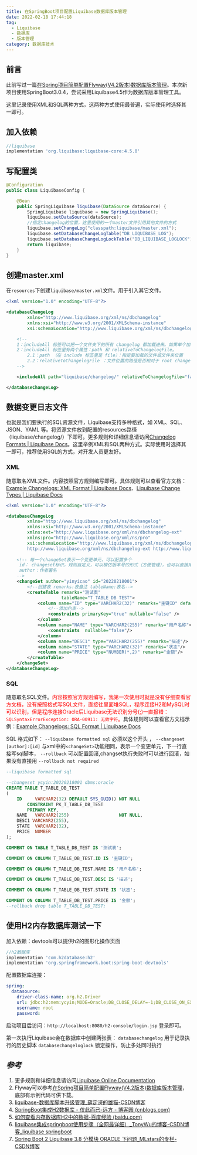 ```yaml
---
title: 在SpringBoot项目配置Liquibase数据库版本管理
date: 2022-02-18 17:44:18
tag:
  - Liquibase
  - 数据库
  - 版本管理
category: 数据库技术
---
```


## 前言

此前写过一篇[在Spring项目简单配置Flyway(V4.2版本)数据库版本管理](https://ycyin.eu.org/数据库技术/configuring-flyway-tool-in-spring-project.html)。本次新项目使用SpringBoot3.0.4，尝试采用Liquibase4.5作为数据库版本管理工具。

这里记录使用XML和SQL两种方式，这两种方式使用最普遍，实际使用时选择其一即可。

## 加入依赖

```groovy
//liquibase
implementation 'org.liquibase:liquibase-core:4.5.0'
```

## 写配置类

```java
@Configuration
public class LiquibaseConfig {

    @Bean
    public SpringLiquibase liquibase(DataSource dataSource) {
        SpringLiquibase liquibase = new SpringLiquibase();
        liquibase.setDataSource(dataSource);
        //指定changelog的位置，这里使用的一个master文件引用其他文件的方式
        liquibase.setChangeLog("classpath:liquibase/master.xml");
        liquibase.setDatabaseChangeLogTable("DB_LIQUIBASE_LOG");
        liquibase.setDatabaseChangeLogLockTable("DB_LIQUIBASE_LOGLOCK");
        return liquibase;
    }
}
```

## 创建master.xml

在`resources`下创建`liquibase/master.xml`文件。用于引入其它文件。

```xml
<?xml version="1.0" encoding="UTF-8"?>

<databaseChangeLog
        xmlns="http://www.liquibase.org/xml/ns/dbchangelog"
        xmlns:xsi="http://www.w3.org/2001/XMLSchema-instance"
        xsi:schemaLocation="http://www.liquibase.org/xml/ns/dbchangelog http://www.liquibase.org/xml/ns/dbchangelog/dbchangelog-4.5.xsd">

    <!--
    1：includeAll 标签可以把一个文件夹下的所有 changelog 都加载进来。如果单个加载可以用 include。
    2：includeAll 标签里有两个属性：path 和 relativeToChangelogFile。
        2.1：path （在 include 标签里是 file）：指定要加载的文件或文件夹位置
        2.2：relativeToChangelogFile ：文件位置的路径是否相对于 root changelog 是相对路径; 默认 false，即相对于 classpath 是相对路径。
    -->

    <includeAll path="liquibase/changelog/" relativeToChangelogFile="false"/>

</databaseChangeLog>
```

## 数据变更日志文件

也就是我们要执行的SQL资源文件，Liquibase支持多种格式，如 XML、SQL、JSON、YAML 等。将资源文件放到配置的resources路径（liquibase/changelog/）下即可。更多规则和详细信息请访问[Changelog Formats | Liquibase Docs](https://docs.liquibase.com/concepts/changelogs/changelog-formats.html)。这里举例XML和SQL两种方式。实际使用时选择其一即可，推荐使用SQL的方式，对开发人员更友好。

### XML

随意取名XML文件。内容按照官方规则编写即可。具体规则可以查看官方文档：[Example Changelogs: XML Format | Liquibase Docs](https://docs.liquibase.com/concepts/changelogs/xml-format.html)、[Liquibase Change Types | Liquibase Docs](https://docs.liquibase.com/change-types/home.html)

```xml
<?xml version="1.0" encoding="UTF-8"?>

<databaseChangeLog
        xmlns="http://www.liquibase.org/xml/ns/dbchangelog"
        xmlns:xsi="http://www.w3.org/2001/XMLSchema-instance"
        xmlns:ext="http://www.liquibase.org/xml/ns/dbchangelog-ext"
        xmlns:pro="http://www.liquibase.org/xml/ns/pro"
        xsi:schemaLocation="http://www.liquibase.org/xml/ns/dbchangelog http://www.liquibase.org/xml/ns/dbchangelog/dbchangelog-4.5.xsd
        http://www.liquibase.org/xml/ns/dbchangelog-ext http://www.liquibase.org/xml/ns/dbchangelog/dbchangelog-ext.xsd http://www.liquibase.org/xml/ns/pro http://www.liquibase.org/xml/ns/pro/liquibase-pro-4.5.xsd">
    
    <!-- 每一个changeSet表示一个变更单元，可以配置多个
     id： changeset标识，规则自定义，可以模仿版本号的形式（方便管理），也可以直接用自增序列 1，2，3... 
     author：作者署名  
    -->
    <changeSet author="yinyicao" id="20220218001">
        <!--创建表 remarks:表备注 tableName:表名-->
        <createTable remarks="测试表"
                     tableName="T_TABLE_DB_TEST">
            <column name="ID" type="VARCHAR2(32)" remarks="主键ID" defaultValueComputed="SYS_GUID()">
                <!--添加约束-->
                <constraints primaryKey="true" nullable="false" />
            </column>
            <column name="NAME" type="VARCHAR2(255)" remarks="用户名称">
                <constraints  nullable="false"/>
            </column>
            <column name="DESC1" type="VARCHAR2(255)" remarks="描述"/>
            <column name="STATE" type="VARCHAR2(32)" remarks="状态"/>
            <column name="PRICE" type="NUMBER(*,2)" remarks="金额"/>
        </createTable>
    </changeSet>
</databaseChangeLog>
```

### SQL

随意取名SQL文件。<span style="color:red">内容按照官方规则编写，我第一次使用时就是没有仔细查看官方文档，没有按照格式写SQL文件，直接往里面堆SQL，程序连接H2和MySQL时可以识别，但是程序连接Oracle后Liquibase无法识别分号(;)一直报错：`SQLSyntaxErrorException: ORA-00911: 无效字符`。</span>具体规则可以查看官方文档示例：[Example Changelogs: SQL Format | Liquibase Docs](https://docs.liquibase.com/concepts/changelogs/sql-format.html)

SQL 格式如下：
`--liquibase formatted sql` 必须以这个开头 ，
`--changeset [author]:[id]` 与xml中的`<changeSet>`功能相同，表示一个变更单元，下一行直接写sql脚本，
`--rollback` 可以配置回滚,changset执行失败时可以进行回滚，如果没有直接用 `--rollback not required`

```sql
--liquibase formatted sql

--changeset ycyin:20220218001 dbms:oracle
CREATE TABLE T_TABLE_DB_TEST
(
    ID     VARCHAR2(32) DEFAULT SYS_GUID() NOT NULL
        CONSTRAINT PK_T_TABLE_DB_TEST
        PRIMARY KEY,
    NAME   VARCHAR2(255)                   NOT NULL,
    DESC1 VARCHAR2(255),
    STATE  VARCHAR2(32),
    PRICE  NUMBER
);

COMMENT ON TABLE T_TABLE_DB_TEST IS '测试表';

COMMENT ON COLUMN T_TABLE_DB_TEST.ID IS '主键ID';

COMMENT ON COLUMN T_TABLE_DB_TEST.NAME IS '用户名称';

COMMENT ON COLUMN T_TABLE_DB_TEST.DESC IS '描述';

COMMENT ON COLUMN T_TABLE_DB_TEST.STATE IS '状态';

COMMENT ON COLUMN T_TABLE_DB_TEST.PRICE IS '金额';
--rollback drop table T_TABLE_DB_TEST;
```

## 使用H2内存数据库测试一下

加入依赖：devtools可以提供h2的图形化操作页面

```groovy
//h2数据库
implementation 'com.h2database:h2'
implementation 'org.springframework.boot:spring-boot-devtools'
```

配置数据库连接：

```yaml
spring:
  datasource:
    driver-class-name: org.h2.Driver
    url: jdbc:h2:mem:ycyin;MODE=Oracle;DB_CLOSE_DELAY=-1;DB_CLOSE_ON_EXIT=FALSE
    username: root
    password:
```

启动项目后访问：`http://localhost:8080/h2-console/login.jsp` 登录即可。

第一次执行Liquibase会在数据库中创建两张表：
`databasechangelog` 用于记录执行的历史脚本
`databasechangeloglock` 锁定操作，防止多处同时执行

## *参考*

1. 更多规则和详细信息请访问[Liquibase Online Documentation](https://docs.liquibase.com/home.html)
3. Flyway可以参考[在Spring项目简单配置Flyway(V4.2版本)数据库版本管理](https://ycyin.eu.org/数据库技术/configuring-flyway-tool-in-spring-project.html)，底部有示例代码可供下载。
3. [liquibase-数据库脚本升级管理_薛定谔的雄猫-CSDN博客](https://blog.csdn.net/iteye_19045/article/details/98885817)
3. [SpringBoot集成H2数据库 - 仅此而已-远方 - 博客园 (cnblogs.com)](https://www.cnblogs.com/xuwenjin/p/14829316.html)
3. [如何查看内存数据库H2中的数据-百度经验 (baidu.com)](https://jingyan.baidu.com/article/0a52e3f4fc53aabf62ed72b5.html)
3. [liquibase集成springboot使用步骤（全网最详细）_TonyWu的博客-CSDN博客_liquibase springboot](https://blog.csdn.net/weixin_41404773/article/details/106355563)
3. [Spring Boot 2 Liquibase 3.8 分模块 ORACLE 下问题_MLstars的专栏-CSDN博客](https://blog.csdn.net/MLstars/article/details/105390332)